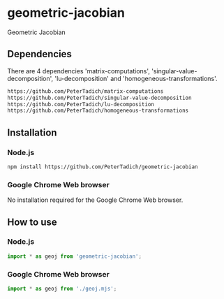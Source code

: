# geometric-jacobian
Geometric Jacobian

## Dependencies

There are 4 dependencies 'matrix-computations', 'singular-value-decomposition', 'lu-decomposition' and 'homogeneous-transformations'.

```bash
https://github.com/PeterTadich/matrix-computations
https://github.com/PeterTadich/singular-value-decomposition
https://github.com/PeterTadich/lu-decomposition
https://github.com/PeterTadich/homogeneous-transformations
```

## Installation

### Node.js

```bash
npm install https://github.com/PeterTadich/geometric-jacobian
```

### Google Chrome Web browser

No installation required for the Google Chrome Web browser.

## How to use

### Node.js

```js
import * as geoj from 'geometric-jacobian';
```

### Google Chrome Web browser

```js
import * as geoj from './geoj.mjs';
```